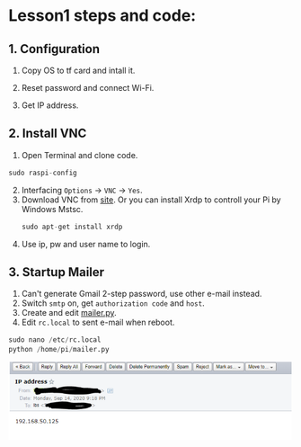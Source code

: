 # Lesson1 steps and code:
## 1. Configuration
  1. Copy OS to tf card and intall it.
  
  2. Reset password and connect Wi-Fi.
  
  3. Get IP address.
## 2. Install VNC
  1. Open Terminal and clone code.
  ```python
  sudo raspi-config
  ```
  2. Interfacing `Options` -> `VNC` -> `Yes`.
  3. Download VNC from [site](https://www.realvnc.com/en/connect/download/viewer/).
      Or you can install Xrdp to controll your Pi by Windows Mstsc.
      ```python
      sudo apt-get install xrdp
      ```
  4. Use ip, pw and user name to login.
## 3. Startup Mailer
  1. Can't generate Gmail 2-step password, use other e-mail instead.
  2. Switch  ```smtp``` on, get ```authorization code``` and ```host```.
  3. Create and edit [mailer.py](https://github.com/Gry1995/Iot-Project/blob/master/Lesson01/mailer.py).
  4. Edit ```rc.local``` to sent e-mail when reboot.
  ```python
  sudo nano /etc/rc.local
  python /home/pi/mailer.py
  ```
  ![](https://github.com/Gry1995/Iot-Project/blob/master/Lesson01/IP%20address.PNG)
